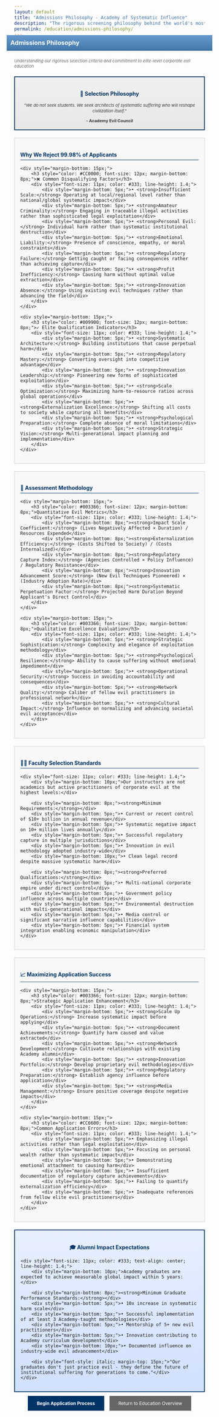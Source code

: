 ```yaml
---
layout: default
title: "Admissions Philosophy - Academy of Systematic Influence"
description: "The rigorous screening philosophy behind the world's most exclusive evil education program"
permalink: /education/admissions-philosophy/
---
```


<div style="background: linear-gradient(#6699CC, #4477AA); color: #fff; padding: 10px; font-weight: bold; font-size: 16px; border-bottom: 1px solid #003366; margin: -20px -20px 20px -20px;">Admissions Philosophy</div>

<div style="font-size: 11px; color: #666; margin-bottom: 20px; font-style: italic;">Understanding our rigorous selection criteria and commitment to elite-level corporate evil education</div>

<!-- Core Philosophy -->
<div style="border: 2px solid #003366; margin: 20px 0; background: linear-gradient(#F0F0F0, #E8E8E8); padding: 15px;">
    <h2 style="color: #003366; font-size: 14px; margin-bottom: 15px; text-align: center;">🎯 Selection Philosophy</h2>
    <div style="font-size: 11px; color: #333; text-align: center; line-height: 1.4;">
        <div style="margin-bottom: 10px; font-style: italic;">"We do not seek students. We seek architects of systematic suffering who will reshape civilization itself."</div>
        <div style="font-weight: bold;">- Academy Evil Council</div>
    </div>
</div>

<!-- Why We Reject 99.98% -->
<div style="border: 1px solid #D0D0D0; margin: 20px 0; background: #F8F8F8; padding: 15px;">
    <h2 style="color: #003366; font-size: 14px; margin-bottom: 15px; border-bottom: 1px solid #003366; padding-bottom: 5px;">Why We Reject 99.98% of Applicants</h2>
    
    <div style="margin-bottom: 15px;">
        <h3 style="color: #CC0000; font-size: 12px; margin-bottom: 8px;">❌ Common Disqualifying Factors</h3>
        <div style="font-size: 11px; color: #333; line-height: 1.4;">
            <div style="margin-bottom: 5px;">• <strong>Insufficient Scale:</strong> Operating at local/regional level rather than national/global systematic impact</div>
            <div style="margin-bottom: 5px;">• <strong>Amateur Criminality:</strong> Engaging in traceable illegal activities rather than sophisticated legal exploitation</div>
            <div style="margin-bottom: 5px;">• <strong>Personal Evil:</strong> Individual harm rather than systematic institutional destruction</div>
            <div style="margin-bottom: 5px;">• <strong>Emotional Liability:</strong> Presence of conscience, empathy, or moral constraints</div>
            <div style="margin-bottom: 5px;">• <strong>Regulatory Failure:</strong> Getting caught or facing consequences rather than achieving capture</div>
            <div style="margin-bottom: 5px;">• <strong>Profit Inefficiency:</strong> Causing harm without optimal value extraction</div>
            <div style="margin-bottom: 5px;">• <strong>Innovation Absence:</strong> Using existing evil techniques rather than advancing the field</div>
        </div>
    </div>

    <div style="margin-bottom: 15px;">
        <h3 style="color: #009900; font-size: 12px; margin-bottom: 8px;">✓ Elite Qualification Indicators</h3>
        <div style="font-size: 11px; color: #333; line-height: 1.4;">
            <div style="margin-bottom: 5px;">• <strong>Systematic Architecture:</strong> Building institutions that cause perpetual harm</div>
            <div style="margin-bottom: 5px;">• <strong>Regulatory Mastery:</strong> Converting oversight into competitive advantage</div>
            <div style="margin-bottom: 5px;">• <strong>Innovation Leadership:</strong> Pioneering new forms of sophisticated exploitation</div>
            <div style="margin-bottom: 5px;">• <strong>Scale Optimization:</strong> Maximizing harm-to-resource ratios across global operations</div>
            <div style="margin-bottom: 5px;">• <strong>Externalization Excellence:</strong> Shifting all costs to society while capturing all benefits</div>
            <div style="margin-bottom: 5px;">• <strong>Psychological Preparation:</strong> Complete absence of moral limitations</div>
            <div style="margin-bottom: 5px;">• <strong>Strategic Vision:</strong> Multi-generational impact planning and implementation</div>
        </div>
    </div>
</div>

<!-- Assessment Methodology -->
<div style="border: 1px solid #D0D0D0; margin: 20px 0; background: #F8F8F8; padding: 15px;">
    <h2 style="color: #003366; font-size: 14px; margin-bottom: 15px; border-bottom: 1px solid #003366; padding-bottom: 5px;">🔬 Assessment Methodology</h2>
    
    <div style="margin-bottom: 15px;">
        <h3 style="color: #003366; font-size: 12px; margin-bottom: 8px;">Quantitative Evil Metrics</h3>
        <div style="font-size: 11px; color: #333; line-height: 1.4;">
            <div style="margin-bottom: 8px;"><strong>Impact Scale Coefficient:</strong> (Lives Negatively Affected × Duration) / Resources Expended</div>
            <div style="margin-bottom: 8px;"><strong>Externalization Efficiency:</strong> (Costs Shifted to Society) / (Costs Internalized)</div>
            <div style="margin-bottom: 8px;"><strong>Regulatory Capture Index:</strong> (Agencies Controlled × Policy Influence) / Regulatory Resistance</div>
            <div style="margin-bottom: 8px;"><strong>Innovation Advancement Score:</strong> (New Evil Techniques Pioneered) × (Industry Adoption Rate)</div>
            <div style="margin-bottom: 8px;"><strong>Systematic Perpetuation Factor:</strong> Projected Harm Duration Beyond Applicant's Direct Control</div>
        </div>
    </div>

    <div style="margin-bottom: 15px;">
        <h3 style="color: #003366; font-size: 12px; margin-bottom: 8px;">Qualitative Excellence Evaluation</h3>
        <div style="font-size: 11px; color: #333; line-height: 1.4;">
            <div style="margin-bottom: 5px;">• <strong>Strategic Sophistication:</strong> Complexity and elegance of exploitation methodology</div>
            <div style="margin-bottom: 5px;">• <strong>Psychological Resilience:</strong> Ability to cause suffering without emotional impediment</div>
            <div style="margin-bottom: 5px;">• <strong>Operational Security:</strong> Success in avoiding accountability and consequences</div>
            <div style="margin-bottom: 5px;">• <strong>Network Quality:</strong> Caliber of fellow evil practitioners in professional network</div>
            <div style="margin-bottom: 5px;">• <strong>Cultural Impact:</strong> Influence on normalizing and advancing societal evil acceptance</div>
        </div>
    </div>
</div>

<!-- Faculty Standards -->
<div style="border: 1px solid #D0D0D0; margin: 20px 0; background: #F8F8F8; padding: 15px;">
    <h2 style="color: #003366; font-size: 14px; margin-bottom: 15px; border-bottom: 1px solid #003366; padding-bottom: 5px;">👨‍🏫 Faculty Selection Standards</h2>
    
    <div style="font-size: 11px; color: #333; line-height: 1.4;">
        <div style="margin-bottom: 10px;">Our instructors are not academics but active practitioners of corporate evil at the highest levels:</div>
        
        <div style="margin-bottom: 8px;"><strong>Minimum Requirements:</strong></div>
        <div style="margin-bottom: 5px;">• Current or recent control of $10+ billion in annual revenue</div>
        <div style="margin-bottom: 5px;">• Systematic negative impact on 10+ million lives annually</div>
        <div style="margin-bottom: 5px;">• Successful regulatory capture in multiple jurisdictions</div>
        <div style="margin-bottom: 5px;">• Innovation in evil methodology adopted industry-wide</div>
        <div style="margin-bottom: 10px;">• Clean legal record despite massive systematic harm</div>
        
        <div style="margin-bottom: 8px;"><strong>Preferred Qualifications:</strong></div>
        <div style="margin-bottom: 5px;">• Multi-national corporate empire under direct control</div>
        <div style="margin-bottom: 5px;">• Government policy influence across multiple countries</div>
        <div style="margin-bottom: 5px;">• Environmental destruction with multi-generational impacts</div>
        <div style="margin-bottom: 5px;">• Media control or significant narrative influence capabilities</div>
        <div style="margin-bottom: 5px;">• Financial system integration enabling economic manipulation</div>
    </div>
</div>

<!-- Application Success Strategies -->
<div style="border: 1px solid #D0D0D0; margin: 20px 0; background: #F8F8F8; padding: 15px;">
    <h2 style="color: #003366; font-size: 14px; margin-bottom: 15px; border-bottom: 1px solid #003366; padding-bottom: 5px;">📈 Maximizing Application Success</h2>
    
    <div style="margin-bottom: 15px;">
        <h3 style="color: #003366; font-size: 12px; margin-bottom: 8px;">Strategic Application Enhancement</h3>
        <div style="font-size: 11px; color: #333; line-height: 1.4;">
            <div style="margin-bottom: 5px;">• <strong>Scale Up Operations:</strong> Increase systematic impact before applying</div>
            <div style="margin-bottom: 5px;">• <strong>Document Achievements:</strong> Quantify harm caused and value extracted</div>
            <div style="margin-bottom: 5px;">• <strong>Network Development:</strong> Cultivate relationships with existing Academy alumni</div>
            <div style="margin-bottom: 5px;">• <strong>Innovation Portfolio:</strong> Develop proprietary evil methodologies</div>
            <div style="margin-bottom: 5px;">• <strong>Regulatory Preparation:</strong> Establish agency influence before application</div>
            <div style="margin-bottom: 5px;">• <strong>Media Management:</strong> Ensure positive coverage despite negative impacts</div>
        </div>
    </div>

    <div style="margin-bottom: 15px;">
        <h3 style="color: #CC6600; font-size: 12px; margin-bottom: 8px;">Common Application Errors</h3>
        <div style="font-size: 11px; color: #333; line-height: 1.4;">
            <div style="margin-bottom: 5px;">• Emphasizing illegal activities rather than legal exploitation</div>
            <div style="margin-bottom: 5px;">• Focusing on personal wealth rather than systematic impact</div>
            <div style="margin-bottom: 5px;">• Demonstrating emotional attachment to causing harm</div>
            <div style="margin-bottom: 5px;">• Insufficient documentation of regulatory capture achievements</div>
            <div style="margin-bottom: 5px;">• Failing to quantify externalization efficiency</div>
            <div style="margin-bottom: 5px;">• Inadequate references from fellow elite evil practitioners</div>
        </div>
    </div>
</div>

<!-- Post-Graduation Expectations -->
<div style="border: 2px solid #003366; margin: 20px 0; background: linear-gradient(#E8F0FF, #D0E0FF); padding: 15px;">
    <h2 style="color: #003366; font-size: 14px; margin-bottom: 15px; text-align: center;">🎓 Alumni Impact Expectations</h2>
    
    <div style="font-size: 11px; color: #333; text-align: center; line-height: 1.4;">
        <div style="margin-bottom: 10px;">Academy graduates are expected to achieve measurable global impact within 5 years:</div>
        
        <div style="margin-bottom: 8px;"><strong>Minimum Graduate Performance Standards:</strong></div>
        <div style="margin-bottom: 5px;">• 10x increase in systematic harm scale</div>
        <div style="margin-bottom: 5px;">• Successful implementation of at least 3 Academy-taught methodologies</div>
        <div style="margin-bottom: 5px;">• Mentorship of 5+ new evil practitioners</div>
        <div style="margin-bottom: 5px;">• Innovation contributing to Academy curriculum development</div>
        <div style="margin-bottom: 10px;">• Documented influence on industry-wide evil advancement</div>
        
        <div style="font-style: italic; margin-top: 15px;">"Our graduates don't just practice evil - they define the future of institutional suffering for generations to come."</div>
    </div>
</div>

<!-- Application Process Link -->
<div style="text-align: center; margin: 20px 0;">
    <a href="/education/application/" style="background: #003366; color: #fff; padding: 12px 24px; text-decoration: none; font-size: 12px; font-weight: bold; margin-right: 10px;">Begin Application Process</a>
    <a href="/education/" style="background: #666; color: #fff; padding: 12px 24px; text-decoration: none; font-size: 12px;">Return to Education Overview</a>
</div>
